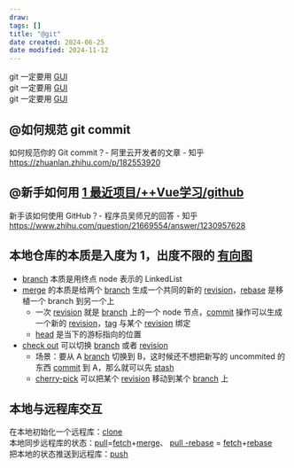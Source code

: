 ```yaml
---
draw:
tags: []
title: "@git"
date created: 2024-06-25
date modified: 2024-11-12
---
```


git 一定要用 [GUI](GUI.md)  
git 一定要用 [GUI](GUI.md)  
git 一定要用 [GUI](GUI.md)

## @如何规范 git commit  

如何规范你的 Git commit？- 阿里云开发者的文章 - 知乎  
https://zhuanlan.zhihu.com/p/182553920

## @新手如何用 [1 最近项目/++Vue学习/github](1%20最近项目/++Vue学习/github)

新手该如何使用 GitHub？- 程序员吴师兄的回答 - 知乎  
https://www.zhihu.com/question/21669554/answer/1230957628

## 本地仓库的本质是入度为 1，出度不限的 [有向图](有向图)

- [branch](branch) 本质是用终点 node 表示的 LinkedList
- [merge](merge) 的本质是给两个 [branch](branch) 生成一个共同的新的 [revision](revision)，[rebase](rebase) 是移植一个 branch 到另一个上
	- 一次 [revision](revision) 就是 [branch](branch) 上的一个 node 节点，[commit](commit.md) 操作可以生成一个新的 [revision](revision)，[tag](tag) 与某个 [revision](revision) 绑定
	- [head](head) 是当下的游标指向的位置
- [check out](check%20out) 可以切换 [branch](branch) 或者 [revision](revision)
	- 场景：要从 A [branch](branch) 切换到 B，这时候还不想把新写的 uncommited 的东西 [commit](commit.md) 到 A，那么就可以先 [stash](stash)
	- [cherry-pick](cherry-pick.md) 可以把某个 [revision](revision) 移动到某个 [branch](branch) 上

## 本地与远程库交互

在本地初始化一个远程库：[clone](clone.md)  
本地同步远程库的状态：[pull](pull)=[fetch](fetch)+[merge](merge)、 [pull -rebase](pull%20-rebase) = [fetch](fetch)+[rebase](rebase)  
把本地的状态推送到远程库：[push](push)
